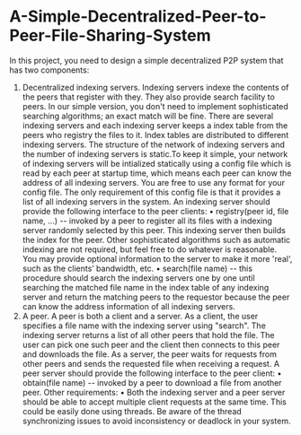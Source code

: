 # A-Simple-Decentralized-Peer-to-Peer-File-Sharing-System

In this project, you need to design a simple decentralized P2P system that has two components:
1. Decentralized indexing servers. Indexing servers indexe the contents of the peers that register with they. They also provide search facility to peers. In our simple version, you don't need to implement sophisticated searching algorithms; an exact match will be fine. There are several indexing servers and each indexing server keeps a index table from the peers who registry the files to it. Index tables are distributed to different indexing servers. The structure of the network of indexing servers and the number of indexing servers is static.To keep it simple, your network of indexing servers will be intialized statically using a config file which is read by each peer at startup time, which means each peer can know the address of all indexing servers. You are free to use any format for your config file. The only requirement of this config file is that it provides a list of all indexing servers in the system. An indexing server should provide the following interface to the peer clients:
• registry(peer id, file name, ...) -- invoked by a peer to register all its files with a indexing server randomly selected by this peer. This indexing server then builds the index for the peer. Other sophisticated algorithms such as automatic indexing are not required, but feel free to do whatever is reasonable. You may provide optional information to the server to make it more 'real', such as the clients’ bandwidth, etc.
• search(file name) -- this procedure should search the indexing servers one by one until searching the matched file name in the index table of any indexing server and return the matching peers to the requestor because the peer can know the address information of all indexing servers.
2. A peer. A peer is both a client and a server. As a client, the user specifies a file name with the indexing server using "search". The indexing server returns a list of all other peers that hold the file. The user can pick one such peer and the client then connects to this peer and downloads the file. As a server, the peer waits for requests from other peers and sends the requested file when receiving a request. A peer server should provide the following interface to the peer client:
• obtain(file name) -- invoked by a peer to download a file from another peer. Other requirements:
• Both the indexing server and a peer server should be able to accept multiple client requests at the same time. This could be easily done using threads. Be aware of the thread synchronizing issues to avoid inconsistency or deadlock in your system.
